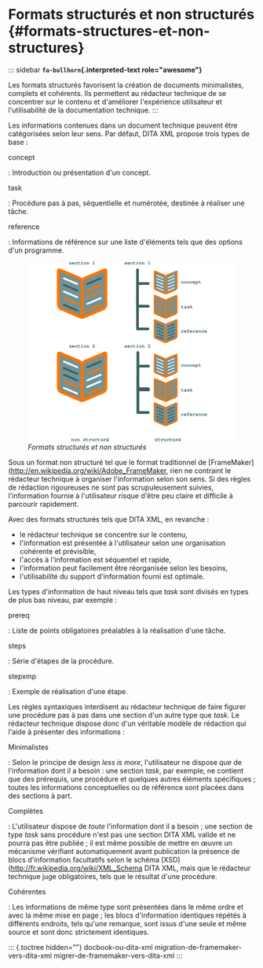 # Formats structurés et non structurés {#formats-structures-et-non-structures}

::: sidebar
**`fa-bullhorn`{.interpreted-text role="awesome"}**

Les formats structurés favorisent la création de documents minimalistes,
complets et cohérents. Ils permettent au rédacteur technique de se
concentrer sur le contenu et d\'améliorer l\'expérience utilisateur et
l\'utilisabilité de la documentation technique.
:::

Les informations contenues dans un document technique peuvent être
catégorisées selon leur sens. Par défaut, DITA XML propose trois types
de base :

concept

:   Introduction ou présentation d\'un concept.

task

:   Procédure pas à pas, séquentielle et numérotée, destinée à réaliser
    une tâche.

reference

:   Informations de référence sur une liste d\'éléments tels que des
    options d\'un programme.

<figure>
<img src="graphics/structured.svg" alt="graphics/structured.svg" />
<figcaption><em>Formats structurés et non structurés</em></figcaption>
</figure>

Sous un format non structuré tel que le format traditionnel de
\[FrameMaker\](<http://en.wikipedia.org/wiki/Adobe_FrameMaker>, rien ne
contraint le rédacteur technique à organiser l\'information selon son
sens. Si des règles de rédaction rigoureuses ne sont pas scrupuleusement
suivies, l\'information fournie à l\'utilisateur risque d\'être peu
claire et difficile à parcourir rapidement.

Avec des formats structurés tels que DITA XML, en revanche :

-   le rédacteur technique se concentre sur le contenu,
-   l\'information est présentée à l\'utilisateur selon une organisation
    cohérente et prévisible,
-   l\'accès à l\'information est séquentiel et rapide,
-   l\'information peut facilement être réorganisée selon les besoins,
-   l\'utilisabilité du support d\'information fourni est optimale.

Les types d\'information de haut niveau tels que *task* sont divisés en
types de plus bas niveau, par exemple :

prereq

:   Liste de points obligatoires préalables à la réalisation d\'une
    tâche.

steps

:   Série d\'étapes de la procédure.

stepxmp

:   Exemple de réalisation d\'une étape.

Les règles syntaxiques interdisent au rédacteur technique de faire
figurer une procédure pas à pas dans une section d\'un autre type que
*task*. Le rédacteur technique dispose donc d\'un véritable modèle de
rédaction qui l\'aide à présenter des informations :

Minimalistes

:   Selon le principe de design *less is more*, l\'utilisateur ne
    dispose *que* de l\'information dont il a besoin : une section
    *task*, par exemple, ne contient que des prérequis, une procédure et
    quelques autres éléments spécifiques ; toutes les informations
    conceptuelles ou de référence sont placées dans des sections à part.

Complètes

:   L\'utilisateur dispose de *toute* l\'information dont il a besoin ;
    une section de type *task* sans procédure n\'est pas une section
    DITA XML valide et ne pourra pas être publiée ; il est même possible
    de mettre en œuvre un mécanisme vérifiant automatiquement avant
    publication la présence de blocs d\'information facultatifs selon le
    schéma \[XSD\](<http://fr.wikipedia.org/wiki/XML_Schema> DITA XML,
    mais que le rédacteur technique juge obligatoires, tels que le
    résultat d\'une procédure.

Cohérentes

:   Les informations de même type sont présentées dans le même ordre et
    avec la même mise en page ; les blocs d\'information identiques
    répétés à différents endroits, tels qu\'une remarque, sont issus
    d\'une seule et même source et sont donc strictement identiques.

::: {.toctree hidden=""}
docbook-ou-dita-xml migration-de-framemaker-vers-dita-xml
migrer-de-framemaker-vers-dita-xml
:::
